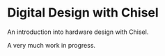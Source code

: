 # Digital Design with Chisel

An introduction into hardware design with Chisel.

A very much work in progress.
